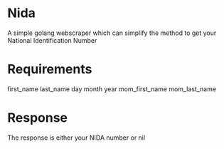 # Nida
A simple golang webscraper which can simplify the method to get your National Identification Number

# Requirements
first_name
last_name
day
month
year
mom_first_name
mom_last_name

# Response
The response is either your NIDA number or nil

